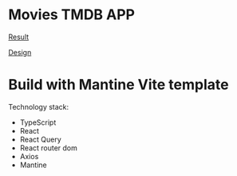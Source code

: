 # Movies TMDB APP

[Result](https://sas-movies.vercel.app/)

[Design](https://www.figma.com/design/3DetnbT2KZatDjZlS7w3s4/Movie-Search-App-2.0?node-id=0%3A1&t=hIyOdoNtRkOmdBCG-1)

# Build with Mantine Vite template

Technology stack: 

* TypeScript
* React
* React Query
* React router dom
* Axios
* Mantine
